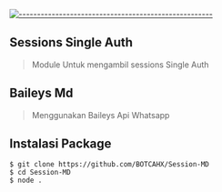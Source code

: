 [![-----------------------------------------------------](https://raw.githubusercontent.com/andreasbm/readme/master/assets/lines/colored.png)](#table-of-contents)


## Sessions Single Auth 
> Module Untuk mengambil sessions Single Auth  

## Baileys Md 
> Menggunakan Baileys Api Whatsapp 

## Instalasi Package 
```
$ git clone https://github.com/BOTCAHX/Session-MD
$ cd Session-MD
$ node .

```
